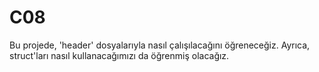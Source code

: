 # C08

Bu projede, 'header' dosyalarıyla nasıl çalışılacağını öğreneceğiz. Ayrıca, struct'ları nasıl kullanacağımızı da öğrenmiş olacağız.
